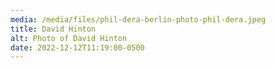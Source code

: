 ```yaml
---
media: /media/files/phil-dera-berlin-photo-phil-dera.jpeg
title: David Hinton
alt: Photo of David Hinton
date: 2022-12-12T11:19:00-0500
---
```

